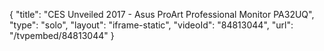 {
    "title": "CES Unveiled 2017 - Asus ProArt Professional Monitor PA32UQ",
    "type": "solo",
    "layout": "iframe-static",
    "videoId": "84813044",
    "url": "\/tvpembed\/84813044"
}